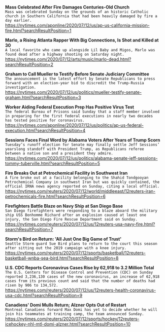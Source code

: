 **Mass Celebrated After Fire Damages Centuries-Old Church**\
`Mass was celebrated Sunday on the grounds of an historic Catholic church in Southern California that had been heavily damaged by fire a day earlier. `\
https://nytimes.com/aponline/2020/07/12/us/ap-us-california-mission-fire.html?searchResultPosition=1

**Marlo, a Rising Atlanta Rapper With Big Connections, Is Shot and Killed at 30**\
`A local favorite who came up alongside Lil Baby and Migos, Marlo was found dead after a highway shooting on Saturday night.`\
https://nytimes.com/2020/07/12/arts/music/marlo-dead.html?searchResultPosition=2

**Graham to Call Mueller to Testify Before Senate Judiciary Committee**\
`The announcement is the latest effort by Senate Republicans to press forward with an election-year bid to discredit the Trump-Russia investigation.`\
https://nytimes.com/2020/07/12/us/politics/mueller-testify-senate-graham.html?searchResultPosition=3

**Worker Aiding Federal Execution Prep Has Positive Virus Test**\
`The federal Bureau of Prisons said Sunday that a staff member involved in preparing for the first federal executions in nearly two decades has tested positive for coronavirus. `\
https://nytimes.com/aponline/2020/07/12/us/politics/ap-us-federal-execution.html?searchResultPosition=4

**Sessions Faces Final Word by Alabama Voters After Years of Trump Scorn**\
`Tuesday’s runoff election for Senate may finally settle Jeff Sessions’ yearslong standoff with President Trump, as Republicans referee between a native son and a president they admire.`\
https://nytimes.com/2020/07/12/us/politics/alabama-senate-jeff-sessions-tommy-tuberville.html?searchResultPosition=5

**Fire Breaks Out at Petrochemical Facility in Southwest Iran**\
`A fire broke out at a facility belonging to the Shahid Tondgooyan Petrochemical Company in southwest Iran but was quickly contained, the official IRNA news agency reported on Sunday, citing a local official.`\
https://nytimes.com/reuters/2020/07/12/world/middleeast/12reuters-iran-petrochemicals-fire.html?searchResultPosition=6

**Firefighters Battle Blaze on Navy Ship at San Diego Base**\
`San Diego firefighters were responding to a blaze aboard the military ship USS Bonhomme Richard after an explosion caused at least one injury, the San Diego Fire Rescue Department said on Sunday.`\
https://nytimes.com/reuters/2020/07/12/us/12reuters-usa-navy-fire.html?searchResultPosition=7

**Storm's Bird on Return: 'All Just One Big Game of Trust'**\
`Seattle Storm guard Sue Bird plans to return to the court this season after sitting out the 2019 campaign with a knee injury.`\
https://nytimes.com/reuters/2020/07/12/sports/basketball/12reuters-basketball-wnba-sea-bird.html?searchResultPosition=8

**U.S. CDC Reports Coronavirus Cases Rise by 62,918 to 3.2 Million Total**\
`The U.S. Centers for Disease Control and Prevention (CDC) on Sunday reported 3,236,130 cases of the new coronavirus, an increase of 62,918 cases from its previous count and said that the number of deaths had risen by 906 to 134,572.`\
https://nytimes.com/reuters/2020/07/12/us/12reuters-health-coronavirus-usa-cdc.html?searchResultPosition=9

**Canadiens' Domi Mulls Return; Alzner Opts Out of Restart**\
`Montreal Canadiens forward Max Domi has yet to decide whether he will join his teammates at training camp, the team announced Sunday.`\
https://nytimes.com/reuters/2020/07/12/sports/hockey/12reuters-icehockey-nhl-mtl-domi-alzner.html?searchResultPosition=10

